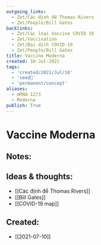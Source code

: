```yaml
---
outgoing_links:
  - Zet/Các định đề Thomas Rivers
  - Zet/People/Bill Gates
backlinks:
  - Zet/Các loại Vaccine COVID 19
  - Zet/Vaccination
  - Zet/Đại dịch COVID-19
  - Zet/People/Bill Gates
title: Vaccine Moderna
created: 10-Jul-2021
tags:
  - 'created/2021/Jul/10'
  - 'seed🥜'
  - 'permanent/concept'
aliases:
  - mRNA-1273
  - Moderna
publish: True
---
```

# Vaccine Moderna

## Notes:

## Ideas & thoughts:
- [[Các định đề Thomas Rivers]]
- [[Bill Gates]]
- [[COVID-19 map]]



## Created:
- [[2021-07-10]]

